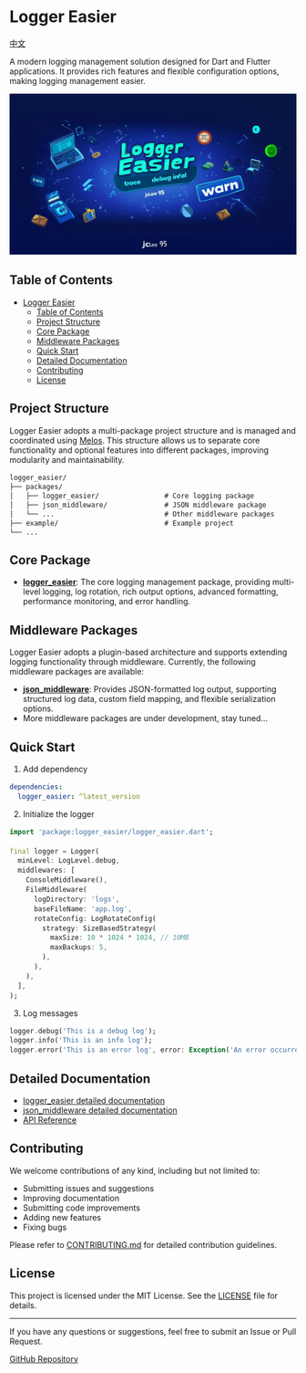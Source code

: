  # Logger Easier

[中文](https://gitee.com/jacklee1995/flutter_logger_easier/blob/master/README.md)

A modern logging management solution designed for Dart and Flutter applications. It provides rich features and flexible configuration options, making logging management easier.

![logo](https://raw.githubusercontent.com/jacklee1995/flutter_logger_easier/refs/heads/master/images/logo.png)

## Table of Contents

- [Logger Easier](#logger-easier)
  - [Table of Contents](#table-of-contents)
  - [Project Structure](#project-structure)
  - [Core Package](#core-package)
  - [Middleware Packages](#middleware-packages)
  - [Quick Start](#quick-start)
  - [Detailed Documentation](#detailed-documentation)
  - [Contributing](#contributing)
  - [License](#license)

## Project Structure

Logger Easier adopts a multi-package project structure and is managed and coordinated using [Melos](https://github.com/invertase/melos). This structure allows us to separate core functionality and optional features into different packages, improving modularity and maintainability.

```tree
logger_easier/
├── packages/
│   ├── logger_easier/                # Core logging package
│   ├── json_middleware/              # JSON middleware package
│   └── ...                           # Other middleware packages
├── example/                          # Example project
└── ...
```

## Core Package

- [**logger_easier**](packages/logger_easier/README.md): The core logging management package, providing multi-level logging, log rotation, rich output options, advanced formatting, performance monitoring, and error handling.

## Middleware Packages

Logger Easier adopts a plugin-based architecture and supports extending logging functionality through middleware. Currently, the following middleware packages are available:

- [**json_middleware**](packages/json_middleware/README.md): Provides JSON-formatted log output, supporting structured log data, custom field mapping, and flexible serialization options.
- More middleware packages are under development, stay tuned...

## Quick Start

1. Add dependency

```yaml
dependencies:
  logger_easier: ^latest_version
```

2. Initialize the logger

```dart
import 'package:logger_easier/logger_easier.dart';

final logger = Logger(
  minLevel: LogLevel.debug,
  middlewares: [
    ConsoleMiddleware(),
    FileMiddleware(
      logDirectory: 'logs',
      baseFileName: 'app.log',
      rotateConfig: LogRotateConfig(
        strategy: SizeBasedStrategy(
          maxSize: 10 * 1024 * 1024, // 10MB
          maxBackups: 5,
        ),
      ),
    ),  
  ],
);
```

3. Log messages

```dart
logger.debug('This is a debug log');
logger.info('This is an info log');
logger.error('This is an error log', error: Exception('An error occurred'));
```

## Detailed Documentation

- [logger_easier detailed documentation](packages/logger_easier/README.md)
- [json_middleware detailed documentation](packages/json_middleware/README.md)
- [API Reference](https://pub.dev/documentation/logger_easier/latest/)

## Contributing

We welcome contributions of any kind, including but not limited to:

- Submitting issues and suggestions
- Improving documentation
- Submitting code improvements
- Adding new features
- Fixing bugs

Please refer to [CONTRIBUTING.md](CONTRIBUTING.md) for detailed contribution guidelines.

## License

This project is licensed under the MIT License. See the [LICENSE](LICENSE) file for details.

---

If you have any questions or suggestions, feel free to submit an Issue or Pull Request.

[GitHub Repository](https://github.com/jacklee1995/flutter_logger_easier)
